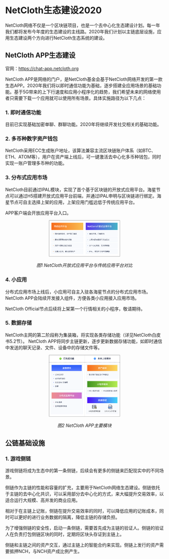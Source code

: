 # NetCloth生态建设2020

NetCloth网络不仅是一个区块链项目，也是一个去中心化生态建设计划。每一年我们都将发布今年度的生态建设的主线路。2020年我们计划以主链底层设施，应用生态建设两个方向进行NetCloth生态系统的建设。

## NetCloth APP生态建设

官网：https://chat-app.netcloth.org

NetCloth APP是网络的门户，是NetCloth基金会基于NetCloth网络开发的第一款生态APP。2020年我们将以即时通信功能为基础，逐步搭建全应用场景的基础功能。基于5G带来的上下行速度和应用小程序化的趋势，我们希望未来的网络使用者只需要下载一个应用就可以使用所有场景。具体实施路径为以下几点：

### 1. 即时通信功能

目前已实现基础加密单聊、群聊功能。2020年将继续开发社交相关的基础功能。

### 2. 多币种数字资产钱包

NetCloth采用ECC生成账户地址，该算法兼容主流区块链账户体系（如BTC、ETH、ATOM等），用户在资产端上线后，可一键激活去中心化多币种钱包，同时实现一账户管理多币种的功能。

### 3. 分布式应用市场

NetCloth目前通过IPAL模块，实现了首个基于区块链的开放式应用平台。海星节点可以通过H5搭建开放式应用平台前端，并通过IPAL申明与区块链进行绑定。海星节点可自主选择上架的应用，上架应用门槛远低于传统应用平台。

APP客户端会开放应用平台入口。

<p align="center">
    <img src="https://github.com/netcloth/netcloth/blob/master/images/ec/1.png?raw=true" alt="Sample" width = 45% height = 45%>
<p align="center">
	<em>图1 NetCloth开放式应用平台与传统应用平台对比</em>
</p>
</p>

### 4. 小应用

分布式应用市场上线后，小应用可自主入驻各海星节点的分布式应用市场。NetCloth APP会陆续开发接入组件，方便各类小应用接入应用市场。

NetCloth Official节点后续将上架第一个行情相关的小程序，敬请期待。

### 5. 数据存储

NetCloth主网的第二阶段称为集装箱，将实现各类存储功能（详见NetCloth白皮书5.2节）。 NetCloth APP将同步主链更新，逐步更新数据存储功能，如即时通信中发送的聊天记录、文件、设备中的存储文件等。

<p align="center">
    <img src="https://github.com/netcloth/netcloth/blob/master/images/ec/2.png?raw=true" alt="Sample" width = 45% height = 45%>
<p align="center">
	<em>图2 NetCloth APP主要模块</em>
</p>
</p>

## 公链基础设施

### 1. 游戏侧链

游戏侧链将成为生态中的第一条侧链，后续会有更多的侧链来匹配现实中的不同场景。

侧链作为主链的性能和容量的扩充，主要用于NetCloth网络生态建设。侧链依托于主链的去中心化共识，可以采用部分去中心化的方式，来大幅提升交易效率，以适合运行大规模、高并发的商业应用。

相对于在主链上记账，侧链在提升交易效率的同时，可以降低应用的记账成本，同时可以更好的进行业务数据的隔离，降低主链的存储负担。

为了增强侧链的安全性，启动一条侧链，需要首先成为主链的验证人。侧链的验证人在负责打包侧链区块的同时，定期将区块头存证到主链上。

侧链和主链之间的资产交互，通过主链上的智能合约来实现。侧链上发行的资产需要抵押NCH，与NCH资产成比例产生。
